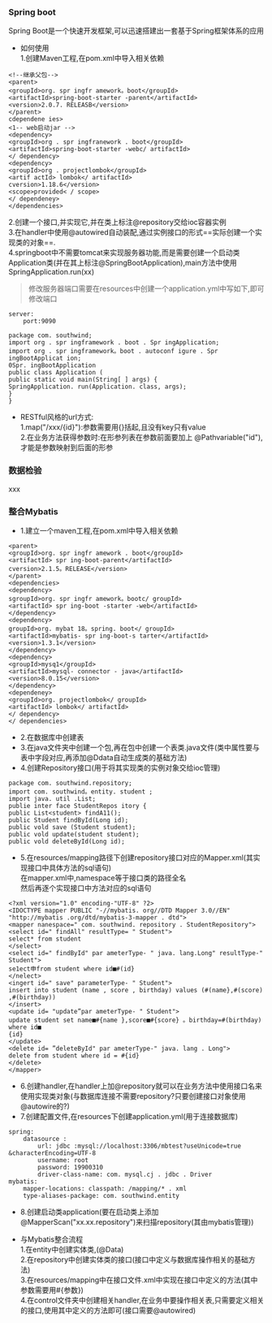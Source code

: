 ### Spring boot
Spring Boot是一个快速开发框架,可以迅速搭建出一套基于Spring框架体系的应用  

* 如何使用  
 1.创建Maven工程,在pom.xml中导入相关依赖  

```
<!--继承父包-->
<parent>
<groupId>org. spr ingfr amework。boot</groupId>
<artifactId>spring-boot-starter -parent</artifactId>
<version>2.0.7. RELEASB</version>
</parent>
cdependene ies>
<1-- web启动jar -->
<dependency>
<groupId>org . spr ingfranework . boot</groupId>
<artifactId>spring-boot-starter -webc/ artifactId>
</ dependency>
<dependency>
<groupId>org . projectlombok</groupId>
<artif actId> lombok</ artifactId>
cversion>1.18.6</version>
<scope>provided< / scope>
</ dependeney>
</dependencies>
```
2.创建一个接口,并实现它,并在类上标注@repository交给ioc容器实例  
3.在handler中使用@autowired自动装配,通过实例接口的形式==实际创建一个实现类的对象==.  
4.springboot中不需要tomcat来实现服务器功能,而是需要创建一个启动类Application类(并在其上标注@SpringBootApplication),main方法中使用SpringApplication.run(xx)
> 修改服务器端口需要在resources中创建一个application.yml中写如下,即可修改端口  

```
server:
    port:9090
```


```
package com. southwind;
import org . spr ingframework . boot . Spr ingApplication;
import org . spr ingframework。boot . autoconf igure . Spr ingBootApplicat ion;
0Spr. ingBootApplication
public class Application (
public static void main(String[ ] args) {
SpringApplication. run(Application. class, args);
}
}
```

* RESTful风格的url方式:  
 1.map("/xxx/{id}"):参数需要用{}括起,且没有key只有value  
2.在业务方法获得参数时:在形参列表在参数前面要加上 @Pathvariable("id"),才能是参数映射到后面的形参  

### 数据检验
xxx



### 整合Mybatis  
* 1.建立一个maven工程,在pom.xml中导入相关依赖  

```
<parent>
<groupId>org. spr ingfr amework . boot</groupId>
<artifactId> spr ing-boot-parent</artifactId>
cversion>2.1.5。RELEASE</version>
</parent>
<dependencies>
<dependency>
sgroupId>org. spr ingfr amework。bootc/ groupId>
<artifactId> spr ing-boot -starter -web</artifactId>
</dependency>
<dependency>
groupId>org. mybat 18。spring. boot</ groupId>
<artifactId>mybatis- spr ing-boot-s tarter</artifactId>
<version>1.3.1</version>
</dependency>
<dependency>
<groupId>mysq1</groupId>
<artifactId>mysql- connector - java</artifactId>
<version>8.0.15</version>
</dependency>
<dependeney>
<groupId>org. projectlombok</ groupId>
<artifactId> lombok</ artifactId>
</ dependency>
</ dependencies>
```

* 2.在数据库中创建表
* 3.在java文件夹中创建一个包,再在包中创建一个表类.java文件(类中属性要与表中字段对应,再添加@Ddata自动生成类的基础方法)  
* 4.创建Repository接口(用于将其实现类的实例对象交给ioc管理)  

```
package com. southwind.repository;
import com. southwind。entity. student ;
import java. util .List;
publie inter face StudentRepos itory {
public List<student> findA11();
public Student findById(Long id);
public vold save (Student student);
public vold update(student student);
public vold deleteById(Long id);
```

* 5.在resources/mapping路径下创建repository接口对应的Mapper.xml(其实现接口中具体方法的sql语句)  
 在mapper.xml中,namespace等于接口类的路径全名  
然后再逐个实现接口中方法对应的sql语句  

```
<?xml version="1.0" encoding-"UTF-8" ?2>
<IDOCTYPE mapper PUBLIC "-//mybatis. org//DTD Mapper 3.0//EN"
"http://mybatis .org/dtd/mybatis-3-mapper . dtd">
<mapper nanespace=" com. southwind. repository . StudentRepository">
<select id=" findAll" resultType= " Student">
select* from student
</select>
<select id=" findById" par ameterType- " java. lang.Long" resultType-" Student">
se1ect申from student where id■#(id}
</nelect>
<ingert id=" save" parameterType- " Student">
insert into student (name , score , birthday) values (#(name},#(score) ,#(birthday))
</insert>
<update id= "update”par ameterType- " Student">
update student set name■#{name },score■#{score} 。birthday=#(birthday) where id■
{id}
</update>
<delete id= ”deleteById" par ameterType-" java. lang . Long">
delete from student where id = #{id}
</delete>
</mapper>
```

* 6.创建handler,在handler上加@repository就可以在业务方法中使用接口名来使用实现类对象(与数据库连接不需要repository?只要创建接口对象使用@autowire的?)
* 7.创建配置文件,在resources下创建application.yml(用于连接数据库)  

```
spring:
    datasource :
        url: jdbc :mysql://localhost:3306/mbtest?useUnicode=true &characterEncoding=UTF-8
        username: root
        password: 19900310
        driver-class-name: com. mysql.cj . jdbc . Driver
mybatis:
    mapper-locations: classpath: /mapping/* . xml
    type-aliases-package: com. southwind.entity
```
* 8.创建启动类application(要在启动类上添加@MapperScan("xx.xx.repository")来扫描repository(其由mybatis管理))



* 与Mybatis整合流程  
 1.在entity中创建实体类,(@Data)   
2.在repository中创建实体类的接口(接口中定义与数据库操作相关的基础方法)  
3.在resources/mapping中在接口文件.xml中实现在接口中定义的方法(其中参数需要用#{参数})  
4.在control文件夹中创建相关handler,在业务中要操作相关表,只需要定义相关的接口,使用其中定义的方法即可(接口需要@autowired)